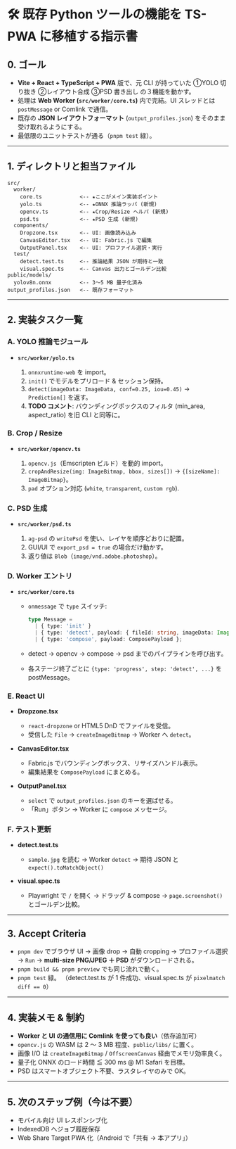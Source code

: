 
# 🛠️ 既存 Python ツールの機能を TS-PWA に移植する指示書

## 0. ゴール

* **Vite + React + TypeScript + PWA** 版で、元 CLI が持っていた ①YOLO 切り抜き ②レイアウト合成 ③PSD 書き出し の３機能を動かす。
* 処理は **Web Worker (`src/worker/core.ts`)** 内で完結。UI スレッドとは `postMessage` or Comlink で通信。
* 既存の **JSON レイアウトフォーマット** (`output_profiles.json`) をそのまま受け取れるようにする。
* 最低限のユニットテストが通る（`pnpm test` 緑）。

---

## 1. ディレクトリと担当ファイル

```
src/
  worker/
    core.ts            <-- ★ここがメイン実装ポイント
    yolo.ts            <-- ★ONNX 推論ラッパ (新規)
    opencv.ts          <-- ★Crop/Resize ヘルパ (新規)
    psd.ts             <-- ★PSD 生成 (新規)
  components/
    Dropzone.tsx       <-- UI: 画像読み込み
    CanvasEditor.tsx   <-- UI: Fabric.js で編集
    OutputPanel.tsx    <-- UI: プロファイル選択・実行
  test/
    detect.test.ts     <-- 推論結果 JSON が期待と一致
    visual.spec.ts     <-- Canvas 出力とゴールデン比較
public/models/
  yolov8n.onnx         <-- 3〜5 MB 量子化済み
output_profiles.json   <-- 既存フォーマット
```

---

## 2. 実装タスク一覧

### A. YOLO 推論モジュール

* **`src/worker/yolo.ts`**

  1. `onnxruntime-web` を import。
  2. `init()` でモデルをプリロード & セッション保持。
  3. `detect(imageData: ImageData, conf=0.25, iou=0.45)` → `Prediction[]` を返す。
  4. **TODO コメント**: バウンディングボックスのフィルタ (min\_area, aspect\_ratio) を旧 CLI と同等に。

### B. Crop / Resize

* **`src/worker/opencv.ts`**

  1. `opencv.js`（Emscripten ビルド）を動的 import。
  2. `cropAndResize(img: ImageBitmap, bbox, sizes[])` → `{[sizeName]: ImageBitmap}`。
  3. `pad` オプション対応 (`white`, `transparent`, `custom rgb`).

### C. PSD 生成

* **`src/worker/psd.ts`**

  1. `ag-psd` の `writePsd` を使い、レイヤを順序どおりに配置。
  2. GUI/UI で `export_psd = true` の場合だけ動かす。
  3. 返り値は `Blob`（`image/vnd.adobe.photoshop`）。

### D. Worker エントリ

* **`src/worker/core.ts`**

  * `onmessage` で `type` スイッチ:

    ```ts
    type Message =
      | { type: 'init' }
      | { type: 'detect', payload: { fileId: string, imageData: ImageData } }
      | { type: 'compose', payload: ComposePayload };
    ```
  * detect → opencv → compose → psd までのパイプラインを呼び出す。
  * 各ステージ終了ごとに `{type: 'progress', step: 'detect', ...}` を postMessage。

### E. React UI

* **Dropzone.tsx**

  * `react-dropzone` or HTML5 DnD でファイルを受信。
  * 受信した `File` → `createImageBitmap` → Worker へ `detect`。
* **CanvasEditor.tsx**

  * Fabric.js でバウンディングボックス、リサイズハンドル表示。
  * 編集結果を `ComposePayload` にまとめる。
* **OutputPanel.tsx**

  * `select` で `output_profiles.json` のキーを選ばせる。
  * 「Run」ボタン → Worker に `compose` メッセージ。

### F. テスト更新

* **detect.test.ts**

  * `sample.jpg` を読む → Worker `detect` → 期待 JSON と `expect().toMatchObject()`
* **visual.spec.ts**

  * Playwright で `/` を開く → ドラッグ & compose → `page.screenshot()` とゴールデン比較。

---

## 3. Accept Criteria

* `pnpm dev` でブラウザ UI → 画像 drop → 自動 cropping → プロファイル選択 → `Run` → **multi-size PNG/JPEG ＋ PSD** がダウンロードされる。
* `pnpm build && pnpm preview` でも同じ流れで動く。
* `pnpm test` 緑。
  （detect.test.ts が 1 件成功、visual.spec.ts が `pixelmatch diff == 0`）

---

## 4. 実装メモ & 制約

* **Worker と UI の通信用に Comlink を使っても良い**（依存追加可）
* `opencv.js` の WASM は 2 〜 3 MB 程度、`public/libs/` に置く。
* 画像 I/O は `createImageBitmap` / `OffscreenCanvas` 経由でメモリ効率良く。
* 量子化 ONNX のロード時間 ≦ 300 ms @ M1 Safari を目標。
* PSD はスマートオブジェクト不要、ラスタレイヤのみで OK。

---

## 5. 次のステップ例（今は不要）

* モバイル向け UI レスポンシブ化
* IndexedDB へジョブ履歴保存
* Web Share Target PWA 化（Android で「共有 → 本アプリ」）
